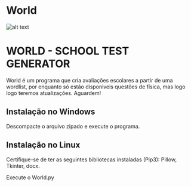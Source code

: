 # World

![alt text](http://www.mediafire.com/view/0wd2p3cly7726a0/de.png/file)


<h1> WORLD - SCHOOL TEST GENERATOR </h1>
  
  
  World é um programa que cria avaliações escolares a partir de uma wordlist, por enquanto só estão disponiveis
  questões de física, mas logo logo teremos atualizações. Aguardem!
  
  
<h2>Instalação no Windows </h2>
Descompacte o arquivo zipado e execute o programa.

<h2> Instalação no Linux </h2>

Certifique-se de ter as seguintes bibliotecas instaladas (Pip3):
Pillow,
Tkinter,
docx.

Execute o World.py

  
  

